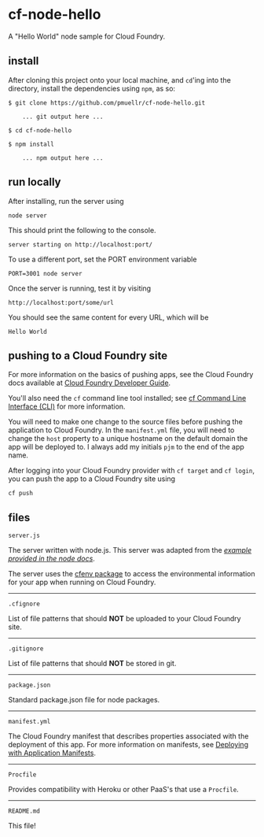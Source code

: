 cf-node-hello
================================================================================

A "Hello World" node sample for Cloud Foundry.



install
--------------------------------------------------------------------------------

After cloning this project onto your local machine, and `cd`'ing into the
directory, install the dependencies using `npm`, as so:

    $ git clone https://github.com/pmuellr/cf-node-hello.git

        ... git output here ...

    $ cd cf-node-hello

    $ npm install

        ... npm output here ...



run locally
--------------------------------------------------------------------------------

After installing, run the server using

    node server

This should print the following to the console.

    server starting on http://localhost:port/

To use a different port, set the PORT environment variable

    PORT=3001 node server

Once the server is running, test it by visiting

    http://localhost:port/some/url


You should see the same content for every URL, which will be

    Hello World



pushing to a Cloud Foundry site
--------------------------------------------------------------------------------

For more information on the basics of pushing apps, see the Cloud Foundry docs
available at
[Cloud Foundry Developer Guide](http://docs.cloudfoundry.org/devguide/).

You'll also need the `cf` command line tool installed; see
[cf Command Line Interface (CLI)](http://docs.cloudfoundry.org/devguide/installcf/)
for more information.

You will need to make one change to the source files before pushing the
application to Cloud Foundry.  In the `manifest.yml` file, you will need to
change the `host` property to a unique hostname on the default domain the
app will be deployed to.  I always add my initials `pjm` to the end of the
app name.

After logging into your Cloud Foundry provider with `cf target` and `cf login`,
you can push the app to a Cloud Foundry site using

    cf push


files
--------------------------------------------------------------------------------

`server.js`

The server written with node.js.  This server was adapted from the
*[example provided in the node docs](http://nodejs.org/api/synopsis.html)*.

The server uses the [cfenv package](https://www.npmjs.org/package/cfenv)
to access the environmental information for your app when running on Cloud Foundry.

---

`.cfignore`

List of file patterns that should **NOT** be uploaded to your Cloud Foundry site.

---

`.gitignore`

List of file patterns that should **NOT** be stored in git.

---

`package.json`

Standard package.json file for node packages.

---

`manifest.yml`

The Cloud Foundry manifest that describes properties associated with the
deployment of this app.  For more information on manifests, see
[Deploying with Application Manifests](http://docs.cloudfoundry.org/devguide/deploy-apps/manifest.html).

---

`Procfile`

Provides compatibility with Heroku or other PaaS's that use a `Procfile`.

---

`README.md`

This file!
